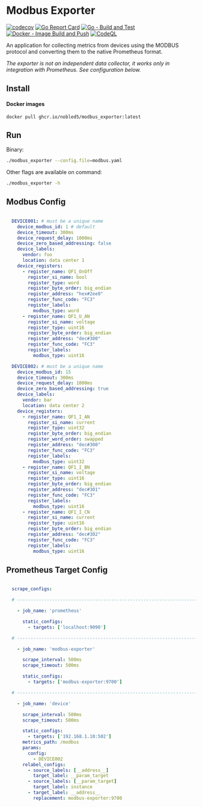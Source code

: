 # Modbus Exporter

[![codecov](https://codecov.io/gh/NobleD5/modbus_exporter/branch/main/graph/badge.svg?token=F4R3WH5VZ1)](https://codecov.io/gh/NobleD5/modbus_exporter)
[![Go Report Card](https://goreportcard.com/badge/github.com/NobleD5/modbus_exporter)](https://goreportcard.com/report/github.com/NobleD5/modbus_exporter)
[![Go - Build and Test](https://github.com/NobleD5/modbus_exporter/actions/workflows/go-build-test.yml/badge.svg)](https://github.com/NobleD5/modbus_exporter/actions/workflows/go-build-test.yml)
[![Docker - Image Build and Push](https://github.com/NobleD5/modbus_exporter/actions/workflows/docker-image-push.yml/badge.svg)](https://github.com/NobleD5/modbus_exporter/actions/workflows/docker-image-push.yml)
[![CodeQL](https://github.com/NobleD5/modbus_exporter/actions/workflows/codeql-analysis.yml/badge.svg)](https://github.com/NobleD5/modbus_exporter/actions/workflows/codeql-analysis.yml)

An application for collecting metrics from devices using the MODBUS protocol and converting them to the native Prometheus format.

*The exporter is not an independent data collector, it works only in integration with Prometheus. See configuration below.*

## Install
#### Docker images

```
docker pull ghcr.io/nobled5/modbus_exporter:latest
```

## Run
Binary:

```sh
./modbus_exporter --config.file=modbus.yaml
```

Other flags are available on command:

```sh
./modbus_exporter -h
```

## Modbus Config
```yaml

  DEVICE001: # must be a unique name
    device_modbus_id: 1 # default
    device_timeout: 300ms
    device_request_delay: 1000ms
    device_zero_based_addressing: false
    device_labels:
      vendor: foo
      location: data center 1
    device_registers:
      - register_name: QF1_OnOff
        register_si_name: bool
        register_type: word
        register_byte_order: big_endian
        register_address: "hex#2ee0"
        register_func_code: "FC3"
        register_labels:
          modbus_type: word
      - register_name: QF1_U_AN
        register_si_name: voltage
        register_type: uint16
        register_byte_order: big_endian
        register_address: "dec#300"
        register_func_code: "FC3"
        register_labels:
          modbus_type: uint16

  DEVICE002: # must be a unique name
    device_modbus_id: 15
    device_timeout: 300ms
    device_request_delay: 1000ms
    device_zero_based_addressing: true
    device_labels:
      vendor: bar
      location: data center 2
    device_registers:
      - register_name: QF1_I_AN
        register_si_name: current
        register_type: uint32
        register_byte_order: big_endian
        register_word_order: swapped
        register_address: "dec#300"
        register_func_code: "FC3"
        register_labels:
          modbus_type: uint32
      - register_name: QF1_I_BN
        register_si_name: voltage
        register_type: uint16
        register_byte_order: big_endian
        register_address: "dec#301"
        register_func_code: "FC3"
        register_labels:
          modbus_type: uint16
      - register_name: QF1_I_CN
        register_si_name: current
        register_type: uint16
        register_byte_order: big_endian
        register_address: "dec#302"
        register_func_code: "FC3"
        register_labels:
          modbus_type: uint16

```

## Prometheus Target Config
```yaml

  scrape_configs:

  # ----------------------------------------------------------------------

    - job_name: 'prometheus'

      static_configs:
        - targets: ['localhost:9090']

  # ----------------------------------------------------------------------

    - job_name: 'modbus-exporter'

      scrape_interval: 500ms
      scrape_timeout: 500ms

      static_configs:
        - targets: ['modbus-exporter:9700']

  # ----------------------------------------------------------------------

    - job_name: 'device'

      scrape_interval: 500ms
      scrape_timeout: 500ms

      static_configs:
        - targets: ['192.168.1.10:502']
      metrics_path: /modbus
      params:
        config:
          - DEVICE002
      relabel_configs:
        - source_labels: [__address__]
          target_label: __param_target
        - source_labels: [__param_target]
          target_label: instance
        - target_label: __address__
          replacement: modbus-exporter:9700

```
